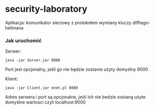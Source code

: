 # security-laboratory

Aplikacja: komunikator sieciowy z protokołem wymiany kluczy diffiego-hellmana

### Jak uruchomić

Serwer:

`java -jar Server.jar 8080`

Port jest opcjonalny, jeśli go nie będzie zostanie użyty domyślny 9000

Klient:

`java -jar Client.jar onet.pl 8080`

Adres serwera i port są opcjonalne, jeśli ich nie bedzie zostaną użyte domyślne wartosci czyli localhost:9000
